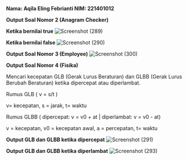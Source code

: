 **Nama: Aqila Eling Febrianti
NIM: 221401012**

**Output Soal Nomor 2 (Anagram Checker)**

**Ketika bernilai true**
![Screenshot (289)](https://github.com/DP5-AqilaEling-012/UTS_Lab5_OOP/assets/114634831/88529c17-0b35-49b7-bc5e-b249e0508f13)

**Ketika bernilai false**
![Screenshot (290)](https://github.com/DP5-AqilaEling-012/UTS_Lab5_OOP/assets/114634831/3d9b1f6f-dc6e-430c-83b3-55d22306f3d5)

**Output Soal Nomor 3 (Employee)**
![Screenshot (300)](https://github.com/DP5-AqilaEling-012/UTS_Lab5_OOP/assets/114634831/4d967076-7302-4891-add6-de6c3a13f30c)

**Output Soal Nomor 4 (Fisika)**

Mencari kecepatan GLB (Gerak Lurus Beraturan) dan GLBB (Gerak Lurus Berubah Beraturan) ketika dipercepat atau diperlambat.

Rumus GLB ( v = s/t )

v= kecepatan, s = jarak, t= waktu

Rumus GLBB ( dipercepat: v = v0 + at | diperlambat: v = v0 - at)

v = kecepatan, v0 = kecepatan awal, a = percepatan, t= waktu

**Output GLB dan GLBB ketika dipercepat**
![Screenshot (291)](https://github.com/DP5-AqilaEling-012/UTS_Lab5_OOP/assets/114634831/51b925ea-6b16-4c3e-811a-dd05336eac8d)

**Output GLB dan GLBB ketika diperlambat**
![Screenshot (293)](https://github.com/DP5-AqilaEling-012/UTS_Lab5_OOP/assets/114634831/8f54c247-3701-4d56-b07f-3e7f9b92d95f)







